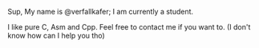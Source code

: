 Sup,
My name is @verfallkafer; I am currently a student.

I like pure C, Asm and Cpp.
Feel free to contact me if you want to. (I don't know how can I help you tho)
